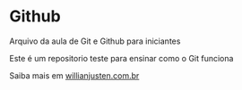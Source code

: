 # Github

Arquivo da aula de Git e Github para iniciantes

Este é um repositorio teste para ensinar como o Git funciona

Saiba mais em [willianjusten.com.br](http://willianjusten.com.br)

